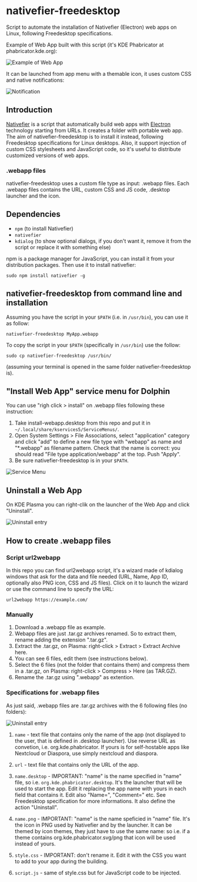 # nativefier-freedesktop
Script to automate the installation of Nativefier (Electron) web apps on Linux, following Freedesktop specifications.

Example of Web App built with this script (it's KDE Phabricator at phabricator.kde.org):

![Example of Web App](readme_images/example.jpg)

It can be launched from app menu with a themable icon, it uses custom CSS and native notifications:

![Notification](readme_images/notification.jpg)

## Introduction
[Nativefier](https://www.npmjs.com/package/nativefier) is a script that automatically build web apps with [Electron](https://electron.atom.io/) technology starting from URLs. It creates a folder with portable web app. The aim of nativefier-freedesktop is to install it instead, following Freedesktop specifications for Linux desktops. Also, it support injection of custom CSS stylesheets and JavaScript code, so it's useful to distribute customized versions of web apps.

### .webapp files
nativefier-freedesktop uses a custom file type as input: .webapp files. Each .webapp files contains the URL, custom CSS and JS code, .desktop launcher and the icon.

## Dependencies
* `npm` (to install Nativefier)
* `nativefier`
* `kdialog` (to show optional dialogs, if you don't want it, remove it from the script or replace it with something else)

npm is a package manager for JavaScript, you can install it from your distribution packages. Then use it to install nativefier:

```
sudo npm install nativefier -g
```

## nativefier-freedesktop from command line and installation
Assuming you have the script in your `$PATH` (i.e. in `/usr/bin`), you can use it as follow:

```
nativefier-freedesktop MyApp.webapp
```

To copy the script in your `$PATH` (specifically in `/usr/bin`) use the follow:

```
sudo cp nativefier-freedesktop /usr/bin/
```

(assuming your terminal is opened in the same folder nativefier-freedesktop is).

## "Install Web App" service menu for Dolphin
You can use "righ click > install" on .webapp files following these instruction:

1. Take install-webapp.desktop from this repo and put it in `~/.local/share/kservices5/ServiceMenus/`.
2. Open System Settings > File Associations, select "application" category and click "add" to define a new file type with "webapp" as name and "*.webapp" as filename pattern. Check that the name is correct: you should read "File type application/webapp" at the top. Push "Apply".
3. Be sure nativefier-freedesktop is in your `$PATH`.

![Service Menu](readme_images/service-menu.jpg)

## Uninstall a Web App
On KDE Plasma you can right-clik on the launcher of the Web App and click "Uninstall".

![Uninstall entry](readme_images/unistall.jpg)

## How to create .webapp files

### Script url2webapp

In this repo you can find url2webapp script, it's a wizard made of kdialog windows that ask for the data and file needed (URL, Name, App ID, optionally also PNG icon, CSS and JS files). Click on it to launch the wizard or use the command line to specify the URL:

```
url2webapp https://example.com/
```

### Manually

1. Download a .webapp file as example.
2. Webapp files are just .tar.gz archives renamed. So to extract them, rename adding the extension ".tar.gz".
3. Extract the .tar.gz, on Plasma: right-click > Extract > Extract Archive here.
3. You can see 6 files, edit them (see instructions below).
4. Select the 6 files (not the folder that contains them) and compress them in a .tar.gz, on Plasma: right-click > Compress > Here (as TAR.GZ).
5. Rename the .tar.gz using ".webapp" as extention.

### Specifications for .webapp files
As just said, .webapp files are .tar.gz archives with the 6 following files (no folders):

![Uninstall entry](readme_images/files.jpg)

1. `name` - text file that contains only the name of the app (not displayed to the user, that is defined in .desktop launcher). Use reverse URL as convetion, i.e. org.kde.phabricator. If yours is for self-hostable apps like Nextcloud or Diaspora, use simply nextcloud and diaspora.

2. `url` - text file that contains only the URL of the app.

3. `name.desktop` - IMPORTANT: "name" is the name specified in "name" file, so i.e. `org.kde.phabricator.desktop`. It's the launcher that will be used to start the app. Edit it replacing the app name with yours in each field that contains it. Edit also "Name=", "Comment=" etc. See Freedesktop specification for more informations. It also define the action "Uninstall".

4. `name.png` - IMPORTANT: "name" is the name speficied in "name" file. It's the icon in PNG used by Nativefier and by the launcher. It can be themed by icon themes, they just have to use the same name: so i.e. if a theme contains org.kde.phabricator.svg/png that icon will be used instead of yours.

5. `style.css` - IMPORTANT: don't rename it. Edit it with the CSS you want to add to your app during the building.

6. `script.js` - same of style.css but for JavaScript code to be injected.
